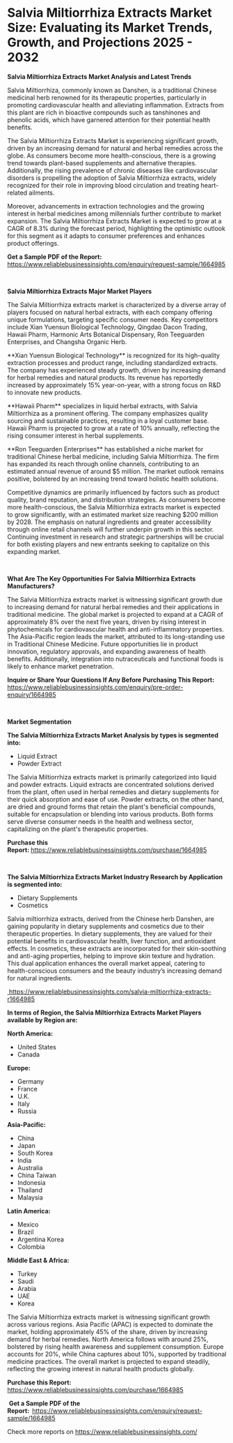 <p><h1>Salvia Miltiorrhiza Extracts Market Size: Evaluating its Market Trends, Growth, and Projections 2025 - 2032</h1></p><p><strong>Salvia Miltiorrhiza Extracts Market Analysis and Latest Trends</strong></p>
<p><p>Salvia Miltiorrhiza, commonly known as Danshen, is a traditional Chinese medicinal herb renowned for its therapeutic properties, particularly in promoting cardiovascular health and alleviating inflammation. Extracts from this plant are rich in bioactive compounds such as tanshinones and phenolic acids, which have garnered attention for their potential health benefits.</p><p>The Salvia Miltiorrhiza Extracts Market is experiencing significant growth, driven by an increasing demand for natural and herbal remedies across the globe. As consumers become more health-conscious, there is a growing trend towards plant-based supplements and alternative therapies. Additionally, the rising prevalence of chronic diseases like cardiovascular disorders is propelling the adoption of Salvia Miltiorrhiza extracts, widely recognized for their role in improving blood circulation and treating heart-related ailments.</p><p>Moreover, advancements in extraction technologies and the growing interest in herbal medicines among millennials further contribute to market expansion. The Salvia Miltiorrhiza Extracts Market is expected to grow at a CAGR of 8.3% during the forecast period, highlighting the optimistic outlook for this segment as it adapts to consumer preferences and enhances product offerings.</p></p>
<p><strong>Get a Sample PDF of the Report:&nbsp;</strong> <a href="https://www.reliablebusinessinsights.com/enquiry/request-sample/1664985?utm_campaign=2735&utm_medium=2&utm_source=Github&utm_content=ia&utm_term=23032025&utm_id=salvia-miltiorrhiza-extracts">https://www.reliablebusinessinsights.com/enquiry/request-sample/1664985</a></p>
<p>&nbsp;</p>
<p><strong>Salvia Miltiorrhiza Extracts Major Market Players</strong></p>
<p><p>The Salvia Miltiorrhiza extracts market is characterized by a diverse array of players focused on natural herbal extracts, with each company offering unique formulations, targeting specific consumer needs. Key competitors include Xian Yuensun Biological Technology, Qingdao Dacon Trading, Hawaii Pharm, Harmonic Arts Botanical Dispensary, Ron Teeguarden Enterprises, and Changsha Organic Herb.</p><p>**Xian Yuensun Biological Technology** is recognized for its high-quality extraction processes and product range, including standardized extracts. The company has experienced steady growth, driven by increasing demand for herbal remedies and natural products. Its revenue has reportedly increased by approximately 15% year-on-year, with a strong focus on R&D to innovate new products.</p><p>**Hawaii Pharm** specializes in liquid herbal extracts, with Salvia Miltiorrhiza as a prominent offering. The company emphasizes quality sourcing and sustainable practices, resulting in a loyal customer base. Hawaii Pharm is projected to grow at a rate of 10% annually, reflecting the rising consumer interest in herbal supplements.</p><p>**Ron Teeguarden Enterprises** has established a niche market for traditional Chinese herbal medicine, including Salvia Miltiorrhiza. The firm has expanded its reach through online channels, contributing to an estimated annual revenue of around $5 million. The market outlook remains positive, bolstered by an increasing trend toward holistic health solutions.</p><p>Competitive dynamics are primarily influenced by factors such as product quality, brand reputation, and distribution strategies. As consumers become more health-conscious, the Salvia Miltiorrhiza extracts market is expected to grow significantly, with an estimated market size reaching $200 million by 2028. The emphasis on natural ingredients and greater accessibility through online retail channels will further underpin growth in this sector. Continuing investment in research and strategic partnerships will be crucial for both existing players and new entrants seeking to capitalize on this expanding market.</p></p>
<p>&nbsp;</p>
<p><strong>What Are The Key Opportunities For Salvia Miltiorrhiza Extracts Manufacturers?</strong></p>
<p><p>The Salvia Miltiorrhiza extracts market is witnessing significant growth due to increasing demand for natural herbal remedies and their applications in traditional medicine. The global market is projected to expand at a CAGR of approximately 8% over the next five years, driven by rising interest in phytochemicals for cardiovascular health and anti-inflammatory properties. The Asia-Pacific region leads the market, attributed to its long-standing use in Traditional Chinese Medicine. Future opportunities lie in product innovation, regulatory approvals, and expanding awareness of health benefits. Additionally, integration into nutraceuticals and functional foods is likely to enhance market penetration.</p></p>
<p><strong>Inquire or Share Your Questions If Any Before Purchasing This Report:</strong> <a href="https://www.reliablebusinessinsights.com/enquiry/pre-order-enquiry/1664985?utm_campaign=2735&utm_medium=2&utm_source=Github&utm_content=ia&utm_term=23032025&utm_id=salvia-miltiorrhiza-extracts">https://www.reliablebusinessinsights.com/enquiry/pre-order-enquiry/1664985</a></p>
<p>&nbsp;</p>
<p><strong>Market Segmentation</strong></p>
<p><strong>The Salvia Miltiorrhiza Extracts Market Analysis by types is segmented into:</strong></p>
<p><ul><li>Liquid Extract</li><li>Powder Extract</li></ul></p>
<p><p>The Salvia Miltiorrhiza extracts market is primarily categorized into liquid and powder extracts. Liquid extracts are concentrated solutions derived from the plant, often used in herbal remedies and dietary supplements for their quick absorption and ease of use. Powder extracts, on the other hand, are dried and ground forms that retain the plant's beneficial compounds, suitable for encapsulation or blending into various products. Both forms serve diverse consumer needs in the health and wellness sector, capitalizing on the plant's therapeutic properties.</p></p>
<p><strong>Purchase this Report:&nbsp;</strong><a href="https://www.reliablebusinessinsights.com/purchase/1664985?utm_campaign=2735&utm_medium=2&utm_source=Github&utm_content=ia&utm_term=23032025&utm_id=salvia-miltiorrhiza-extracts">https://www.reliablebusinessinsights.com/purchase/1664985</a></p>
<p>&nbsp;</p>
<p><strong>The Salvia Miltiorrhiza Extracts Market Industry Research by Application is segmented into:</strong></p>
<p><ul><li>Dietary Supplements</li><li>Cosmetics</li></ul></p>
<p><p>Salvia miltiorrhiza extracts, derived from the Chinese herb Danshen, are gaining popularity in dietary supplements and cosmetics due to their therapeutic properties. In dietary supplements, they are valued for their potential benefits in cardiovascular health, liver function, and antioxidant effects. In cosmetics, these extracts are incorporated for their skin-soothing and anti-aging properties, helping to improve skin texture and hydration. This dual application enhances the overall market appeal, catering to health-conscious consumers and the beauty industry’s increasing demand for natural ingredients.</p></p>
<p><a href="https://www.reliablebusinessinsights.com/salvia-miltiorrhiza-extracts-r1664985?utm_campaign=2735&utm_medium=2&utm_source=Github&utm_content=ia&utm_term=23032025&utm_id=salvia-miltiorrhiza-extracts">&nbsp;https://www.reliablebusinessinsights.com/salvia-miltiorrhiza-extracts-r1664985</a></p>
<p><strong>In terms of Region, the Salvia Miltiorrhiza Extracts Market Players available by Region are:</strong></p>
<p>
    <p> <strong> North America: </strong>
        <ul>
            <li>United States</li>
            <li>Canada</li>
        </ul>
        </p> 
    <p> <strong> Europe: </strong>
        <ul>
            <li>Germany</li>
            <li>France</li>
            <li>U.K.</li>
            <li>Italy</li>
            <li>Russia</li>
        </ul>
        </p> 
    <p> <strong> Asia-Pacific: </strong>
        <ul>
            <li>China</li>
            <li>Japan</li>
            <li>South Korea</li>
            <li>India</li>
            <li>Australia</li>
            <li>China Taiwan</li>
            <li>Indonesia</li>
            <li>Thailand</li>
            <li>Malaysia</li>
        </ul>
        </p> 
    <p> <strong> Latin America: </strong>
        <ul>
            <li>Mexico</li>
            <li>Brazil</li>
            <li>Argentina Korea</li>
            <li>Colombia</li>
        </ul>
        </p> 
    <p> <strong> Middle East & Africa: </strong>
        <ul>
            <li>Turkey</li>
            <li>Saudi</li>
            <li>Arabia</li>
            <li>UAE</li>
            <li>Korea</li>
        </ul>
    </p>
    </p>
<p><p>The Salvia Miltiorrhiza extracts market is witnessing significant growth across various regions. Asia Pacific (APAC) is expected to dominate the market, holding approximately 45% of the share, driven by increasing demand for herbal remedies. North America follows with around 25%, bolstered by rising health awareness and supplement consumption. Europe accounts for 20%, while China captures about 10%, supported by traditional medicine practices. The overall market is projected to expand steadily, reflecting the growing interest in natural health products globally.</p></p>
<p><strong>Purchase this Report: </strong><a href="https://www.reliablebusinessinsights.com/purchase/1664985?utm_campaign=2735&utm_medium=2&utm_source=Github&utm_content=ia&utm_term=23032025&utm_id=salvia-miltiorrhiza-extracts">https://www.reliablebusinessinsights.com/purchase/1664985</a></p>
<p>&nbsp;<strong>Get a Sample PDF of the Report:&nbsp;&nbsp;</strong><a href="https://www.reliablebusinessinsights.com/enquiry/request-sample/1664985?utm_campaign=2735&utm_medium=2&utm_source=Github&utm_content=ia&utm_term=23032025&utm_id=salvia-miltiorrhiza-extracts">https://www.reliablebusinessinsights.com/enquiry/request-sample/1664985</a></p>
<p><strong></strong></p>
<p>Check more reports on <a href="https://www.reliablebusinessinsights.com/?utm_campaign=2735&utm_medium=2&utm_source=Github&utm_content=ia&utm_term=23032025&utm_id=salvia-miltiorrhiza-extracts">https://www.reliablebusinessinsights.com/</a></p>
